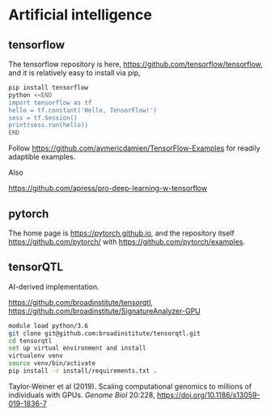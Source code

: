 # Artificial intelligence

## tensorflow

The tensorflow repository is here, https://github.com/tensorflow/tensorflow, and it is relatively easy to install via pip,
```bash
pip install tensorflow
python <<END
import tensorflow as tf
hello = tf.constant('Hello, TensorFlow!')
sess = tf.Session()
print(sess.run(hello))
END
```
Follow https://github.com/aymericdamien/TensorFlow-Examples for readily adaptible examples.

Also

https://github.com/apress/pro-deep-learning-w-tensorflow

## pytorch

The home page is https://pytorch.github.io, and the repository itself https://github.com/pytorch/ with https://github.com/pytorch/examples.

## tensorQTL

AI-derived implementation.

https://github.com/broadinstitute/tensorqtl, https://github.com/broadinstitute/SignatureAnalyzer-GPU

```bash
module load python/3.6
git clone git@github.com:broadinstitute/tensorqtl.git
cd tensorqtl
set up virtual environment and install
virtualenv venv
source venv/bin/activate
pip install -r install/requirements.txt .
```

Taylor-Weiner et al (2019). Scaling computational genomics to millions of individuals with GPUs. *Genome Biol* 20:228,
https://doi.org/10.1186/s13059-019-1836-7
